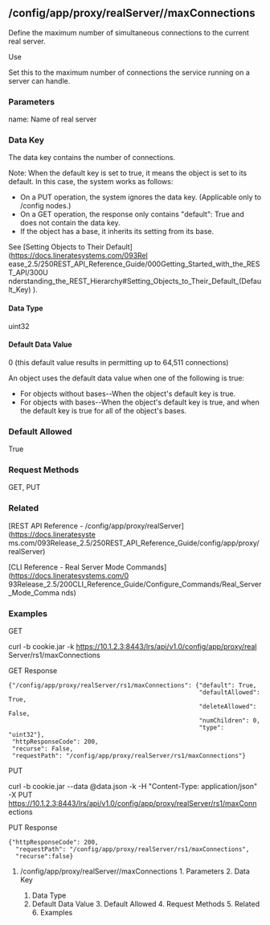 ## /config/app/proxy/realServer/<name>/maxConnections

Define the maximum number of simultaneous connections to the current real
server.

Use

Set this to the maximum number of connections the service running on a server
can handle.

### Parameters

name: Name of real server

### Data Key

The data key contains the number of connections.

Note: When the default key is set to true, it means the object is set to its
default. In this case, the system works as follows:

  * On a PUT operation, the system ignores the data key. (Applicable only to /config nodes.)
  * On a GET operation, the response only contains "default": True and does not contain the data key.
  * If the object has a base, it inherits its setting from its base.

See [Setting Objects to Their Default](https://docs.lineratesystems.com/093Rel
ease_2.5/250REST_API_Reference_Guide/000Getting_Started_with_the_REST_API/300U
nderstanding_the_REST_Hierarchy#Setting_Objects_to_Their_Default_(Default_Key)
).

#### Data Type

uint32

#### Default Data Value

0 (this default value results in permitting up to 64,511 connections)

An object uses the default data value when one of the following is true:

  * For objects without bases--When the object's default key is true.
  * For objects with bases--When the object's default key is true, and when the default key is true for all of the object's bases.

### Default Allowed

True

### Request Methods

GET, PUT

### Related

[REST API Reference - /config/app/proxy/realServer](https://docs.lineratesyste
ms.com/093Release_2.5/250REST_API_Reference_Guide/config/app/proxy/realServer)

[CLI Reference - Real Server Mode Commands](https://docs.lineratesystems.com/0
93Release_2.5/200CLI_Reference_Guide/Configure_Commands/Real_Server_Mode_Comma
nds)

### Examples

GET

curl -b cookie.jar -k https://10.1.2.3:8443/lrs/api/v1.0/config/app/proxy/real
Server/rs1/maxConnections

GET Response

    
    {"/config/app/proxy/realServer/rs1/maxConnections": {"default": True,
                                                         "defaultAllowed": True,
                                                         "deleteAllowed": False,
                                                         "numChildren": 0,
                                                         "type": "uint32"},
     "httpResponseCode": 200,
     "recurse": False,
     "requestPath": "/config/app/proxy/realServer/rs1/maxConnections"}
    

PUT

curl -b cookie.jar --data @data.json -k -H "Content-Type: application/json" -X
PUT https://10.1.2.3:8443/lrs/api/v1.0/config/app/proxy/realServer/rs1/maxConn
ections

PUT Response

    
    {"httpResponseCode": 200,
      "requestPath": "/config/app/proxy/realServer/rs1/maxConnections",
      "recurse":false}

  1. /config/app/proxy/realServer/<name>/maxConnections
    1. Parameters
    2. Data Key
      1. Data Type
      2. Default Data Value
    3. Default Allowed
    4. Request Methods
    5. Related
    6. Examples

